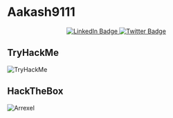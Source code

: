 # Aakash9111


<div  align="center">
<div id="badges">
  <a href="https://www.linkedin.com/in/aakash-dubey/">
    <img src="https://img.shields.io/badge/LinkedIn-blue?style=for-the-badge&logo=linkedin&logoColor=white" alt="LinkedIn Badge"/>
  </a>
  <a href="">
    <img src="https://img.shields.io/badge/Twitter-blue?style=for-the-badge&logo=twitter&logoColor=white" alt="Twitter Badge"/>
    
  </a>
</div>
  
</div>
<div   align="center" >
<img src="https://komarev.com/ghpvc/?username=Aakash9111&style=flat-square&color=blue"  alt=""/>  
</div>

## TryHackMe
<div id="header" align="left">
  <img src="https://tryhackme-badges.s3.amazonaws.com/Aakash9111.png" alt="TryHackMe">
</div>

## HackTheBox
![Arrexel](https://www.hackthebox.com/badge/image/472788)

